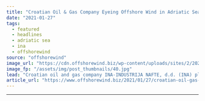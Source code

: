 ```yaml
---
title: "Croatian Oil & Gas Company Eyeing Offshore Wind in Adriatic Sea"
date: "2021-01-27"
tags: 
  - featured
  - headlines
  - adriatic sea
  - ina
  - offshorewind
source: "offshorewind"
image_url: "https://cdn.offshorewind.biz/wp-content/uploads/sites/2/2021/01/27121007/INA_bp-resnik-zg_cropped.jpg"
image_fp: "/assets/img/post_thumbnails/40.jpg"
lead: "Croatian oil and gas company INA-INDUSTRIJA NAFTE, d.d. (INA) plans to diversify into renewable"
article_url: "https://www.offshorewind.biz/2021/01/27/croatian-oil-gas-company-eyeing-offshore-wind-in-adriatic-sea/"
---
```


---
